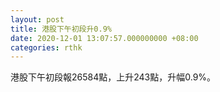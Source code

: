 ```yaml
---
layout: post
title: 港股下午初段升0.9%
date: 2020-12-01 13:07:57.000000000 +08:00
categories: rthk
---
```


港股下午初段報26584點，上升243點，升幅0.9%。

